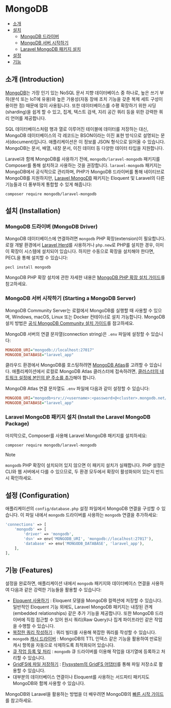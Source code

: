 # MongoDB

- [소개](#introduction)
- [설치](#installation)
    - [MongoDB 드라이버](#mongodb-driver)
    - [MongoDB 서버 시작하기](#starting-a-mongodb-server)
    - [Laravel MongoDB 패키지 설치](#install-the-laravel-mongodb-package)
- [설정](#configuration)
- [기능](#features)

<a name="introduction"></a>
## 소개 (Introduction)

[MongoDB](https://www.mongodb.com/resources/products/fundamentals/why-use-mongodb)는 가장 인기 있는 NoSQL 문서 지향 데이터베이스 중 하나로, 높은 쓰기 부하(분석 또는 IoT에 유용)와 높은 가용성(자동 장애 조치 기능을 갖춘 복제 세트 구성이 용이한 점) 때문에 많이 사용됩니다. 또한 데이터베이스를 수평 확장하기 위한 샤딩(sharding)을 쉽게 할 수 있고, 집계, 텍스트 검색, 지리 공간 쿼리 등을 위한 강력한 쿼리 언어를 제공합니다.

SQL 데이터베이스처럼 행과 열로 이루어진 테이블에 데이터를 저장하는 대신, MongoDB 데이터베이스의 각 레코드는 BSON이라는 이진 표현 방식으로 설명되는 문서(document)입니다. 애플리케이션은 이 정보를 JSON 형식으로 읽어올 수 있습니다. MongoDB는 문서, 배열, 내장 문서, 이진 데이터 등 다양한 데이터 타입을 지원합니다.

Laravel과 함께 MongoDB를 사용하기 전에, `mongodb/laravel-mongodb` 패키지를 Composer를 통해 설치하고 사용하는 것을 권장합니다. `laravel-mongodb` 패키지는 MongoDB에서 공식적으로 관리하며, PHP가 MongoDB 드라이버를 통해 네이티브로 MongoDB를 지원하지만, [Laravel MongoDB](https://www.mongodb.com/docs/drivers/php/laravel-mongodb/) 패키지는 Eloquent 및 Laravel의 다른 기능들과 더 풍부하게 통합할 수 있게 해줍니다:

```shell
composer require mongodb/laravel-mongodb
```

<a name="installation"></a>
## 설치 (Installation)

<a name="mongodb-driver"></a>
### MongoDB 드라이버 (MongoDB Driver)

MongoDB 데이터베이스에 연결하려면 `mongodb` PHP 확장(extension)이 필요합니다. 로컬 개발 환경에서 [Laravel Herd](https://herd.laravel.com)를 사용하거나 `php.new`로 PHP를 설치한 경우, 이미 이 확장이 시스템에 설치되어 있습니다. 하지만 수동으로 확장을 설치해야 한다면, PECL을 통해 설치할 수 있습니다:

```shell
pecl install mongodb
```

MongoDB PHP 확장 설치에 관한 자세한 내용은 [MongoDB PHP 확장 설치 가이드](https://www.php.net/manual/en/mongodb.installation.php)를 참고하세요.

<a name="starting-a-mongodb-server"></a>
### MongoDB 서버 시작하기 (Starting a MongoDB Server)

MongoDB Community Server는 로컬에서 MongoDB를 실행할 때 사용할 수 있으며, Windows, macOS, Linux 또는 Docker 컨테이너로 설치 가능합니다. MongoDB 설치 방법은 [공식 MongoDB Community 설치 가이드](https://docs.mongodb.com/manual/administration/install-community/)를 참고하세요.

MongoDB 서버의 연결 문자열(connection string)은 `.env` 파일에 설정할 수 있습니다:

```ini
MONGODB_URI="mongodb://localhost:27017"
MONGODB_DATABASE="laravel_app"
```

클라우드 환경에서 MongoDB를 호스팅하려면 [MongoDB Atlas](https://www.mongodb.com/cloud/atlas)를 고려할 수 있습니다. 애플리케이션에서 로컬로 MongoDB Atlas 클러스터에 접속하려면, [클러스터의 네트워크 설정에 본인의 IP 주소를 추가](https://www.mongodb.com/docs/atlas/security/add-ip-address-to-list/)해야 합니다.

MongoDB Atlas 연결 문자열도 `.env` 파일에 다음과 같이 설정할 수 있습니다:

```ini
MONGODB_URI="mongodb+srv://<username>:<password>@<cluster>.mongodb.net/<dbname>?retryWrites=true&w=majority"
MONGODB_DATABASE="laravel_app"
```

<a name="install-the-laravel-mongodb-package"></a>
### Laravel MongoDB 패키지 설치 (Install the Laravel MongoDB Package)

마지막으로, Composer를 사용해 Laravel MongoDB 패키지를 설치하세요:

```shell
composer require mongodb/laravel-mongodb
```

> [!NOTE]
> `mongodb` PHP 확장이 설치되어 있지 않으면 이 패키지 설치가 실패합니다. PHP 설정은 CLI와 웹 서버에서 다를 수 있으므로, 두 환경 모두에서 확장이 활성화되어 있는지 반드시 확인하세요.

<a name="configuration"></a>
## 설정 (Configuration)

애플리케이션의 `config/database.php` 설정 파일에서 MongoDB 연결을 구성할 수 있습니다. 이 파일 내에서 `mongodb` 드라이버를 사용하는 `mongodb` 연결을 추가하세요:

```php
'connections' => [
    'mongodb' => [
        'driver' => 'mongodb',
        'dsn' => env('MONGODB_URI', 'mongodb://localhost:27017'),
        'database' => env('MONGODB_DATABASE', 'laravel_app'),
    ],
],
```

<a name="features"></a>
## 기능 (Features)

설정을 완료하면, 애플리케이션 내에서 `mongodb` 패키지와 데이터베이스 연결을 사용하여 다음과 같은 강력한 기능들을 활용할 수 있습니다:

- [Eloquent 사용하기](https://www.mongodb.com/docs/drivers/php/laravel-mongodb/current/eloquent-models/) : Eloquent 모델을 MongoDB 컬렉션에 저장할 수 있습니다. 일반적인 Eloquent 기능 외에도, Laravel MongoDB 패키지는 내장된 관계(embedded relationships) 같은 추가 기능을 제공합니다. 또한 MongoDB 드라이버에 직접 접근할 수 있어 원시 쿼리(Raw Query)나 집계 파이프라인 같은 작업을 수행할 수 있습니다.
- [복잡한 쿼리 작성하기](https://www.mongodb.com/docs/drivers/php/laravel-mongodb/current/query-builder/) : 쿼리 빌더를 사용해 복잡한 쿼리를 작성할 수 있습니다.
- `mongodb` [캐시 드라이버](https://www.mongodb.com/docs/drivers/php/laravel-mongodb/current/cache/) : MongoDB의 TTL 인덱스 같은 기능을 활용하여 만료된 캐시 항목을 자동으로 삭제하도록 최적화되어 있습니다.
- [큐 작업 등록 및 처리](https://www.mongodb.com/docs/drivers/php/laravel-mongodb/current/queues/) : `mongodb` 큐 드라이버를 이용해 작업을 대기열에 등록하고 처리할 수 있습니다.
- [GridFS에 파일 저장하기](https://www.mongodb.com/docs/drivers/php/laravel-mongodb/current/filesystems/) : [Flysystem의 GridFS 어댑터](https://flysystem.thephpleague.com/docs/adapter/gridfs/)를 통해 파일 저장소로 활용할 수 있습니다.
- 대부분의 데이터베이스 연결이나 Eloquent를 사용하는 서드파티 패키지도 MongoDB와 함께 사용할 수 있습니다.

MongoDB와 Laravel을 활용하는 방법을 더 배우려면 MongoDB의 [빠른 시작 가이드](https://www.mongodb.com/docs/drivers/php/laravel-mongodb/current/quick-start/)를 참고하세요.